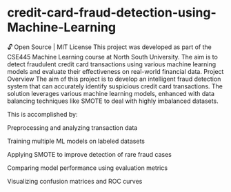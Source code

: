 # credit-card-fraud-detection-using-Machine-Learning
🔓 Open Source | MIT License
This project was developed as part of the CSE445 Machine Learning course at North South University. The aim is to detect fraudulent credit card transactions using various machine learning models and evaluate their effectiveness on real-world financial data.
Project Overview
The aim of this project is to develop an intelligent fraud detection system that can accurately identify suspicious credit card transactions. The solution leverages various machine learning models, enhanced with data balancing techniques like SMOTE to deal with highly imbalanced datasets.

This is accomplished by:

Preprocessing and analyzing transaction data

Training multiple ML models on labeled datasets

Applying SMOTE to improve detection of rare fraud cases

Comparing model performance using evaluation metrics

Visualizing confusion matrices and ROC curves
